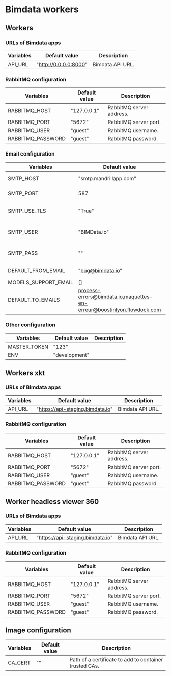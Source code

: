 # Bimdata workers

## Workers
### URLs of Bimdata apps
| Variables   | Default value           | Description             |
|-------------|-------------------------|-------------------------|
| API_URL     | "http://0.0.0.0:8000"   | Bimdata API URL.        |

### RabbitMQ configuration
| Variables         | Default value | Description              |
|-------------------|---------------|--------------------------|
| RABBITMQ_HOST     | "127.0.0.1"   | RabbitMQ server address. |
| RABBITMQ_PORT     | "5672"        | RabbitMQ server port.    |
| RABBITMQ_USER     | "guest"       | RabbitMQ username.       |
| RABBITMQ_PASSWORD | "guest"       | RabbitMQ password.       |

### Email configuration
| Variables            | Default value          | Description                   |
|----------------------|------------------------|-------------------------------|
| SMTP_HOST            | "smtp.mandrillapp.com" | SMTP server address.          |
| SMTP_PORT            | 587                    | SMTP server port.             |
| SMTP_USE_TLS         | "True"                 | SMTP communication use TLS.   |
| SMTP_USER            | "BIMData.io"           | SMTP authentication user.     |
| SMTP_PASS            | ""                     | SMTP authentication password. |
| DEFAULT_FROM_EMAIL   | "bug@bimdata.io"       | SMTP default from email.      |
| MODELS_SUPPORT_EMAIL | []                     |                               |
| DEFAULT_TO_EMAILS    | process-errors@bimdata.io,maquettes-en-erreur@boostinlyon.flowdock.com | |

### Other configuration
| Variables                        | Default value                 | Description |
|----------------------------------|-------------------------------|-------------|
| MASTER_TOKEN                     | "123"                         |             |
| ENV                              | "development"                 |             |

## Workers xkt
### URLs of Bimdata apps
| Variables   | Default value                    | Description             |
|-------------|----------------------------------|-------------------------|
| API_URL     | "https://api-staging.bimdata.io" | Bimdata API URL.        |

### RabbitMQ configuration
| Variables         | Default value | Description              |
|-------------------|---------------|--------------------------|
| RABBITMQ_HOST     | "127.0.0.1"   | RabbitMQ server address. |
| RABBITMQ_PORT     | "5672"        | RabbitMQ server port.    |
| RABBITMQ_USER     | "guest"       | RabbitMQ username.       |
| RABBITMQ_PASSWORD | "guest"       | RabbitMQ password.       |

## Worker headless viewer 360
### URLs of Bimdata apps
| Variables   | Default value                    | Description             |
|-------------|----------------------------------|-------------------------|
| API_URL     | "https://api-staging.bimdata.io" | Bimdata API URL.        |

### RabbitMQ configuration
| Variables         | Default value | Description              |
|-------------------|---------------|--------------------------|
| RABBITMQ_HOST     | "127.0.0.1"   | RabbitMQ server address. |
| RABBITMQ_PORT     | "5672"        | RabbitMQ server port.    |
| RABBITMQ_USER     | "guest"       | RabbitMQ username.       |
| RABBITMQ_PASSWORD | "guest"       | RabbitMQ password.       |

## Image configuration
| Variables            | Default value | Description                                            |
|----------------------|---------------|--------------------------------------------------------|
| CA_CERT              | ""            | Path of a certificate to add to container trusted CAs. |
